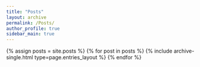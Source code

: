 ```yaml
---
title: "Posts"
layout: archive
permalink: /Posts/
author_profile: true
sidebar_main: true
---
```



{% assign posts = site.posts %}
  {% for post in posts %}
{% include archive-single.html type=page.entries_layout %} {% endfor %}
